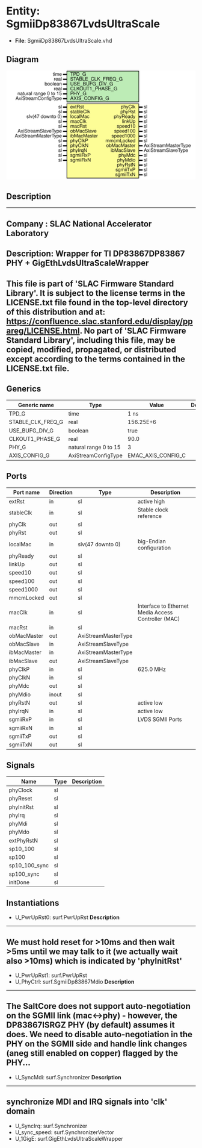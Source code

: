 # Entity: SgmiiDp83867LvdsUltraScale

- **File**: SgmiiDp83867LvdsUltraScale.vhd
## Diagram

![Diagram](SgmiiDp83867LvdsUltraScale.svg "Diagram")
## Description

-----------------------------------------------------------------------------
 Company    : SLAC National Accelerator Laboratory
-----------------------------------------------------------------------------
 Description: Wrapper for TI DP83867DP83867 PHY  + GigEthLvdsUltraScaleWrapper
-----------------------------------------------------------------------------
 This file is part of 'SLAC Firmware Standard Library'.
 It is subject to the license terms in the LICENSE.txt file found in the
 top-level directory of this distribution and at:
    https://confluence.slac.stanford.edu/display/ppareg/LICENSE.html.
 No part of 'SLAC Firmware Standard Library', including this file,
 may be copied, modified, propagated, or distributed except according to
 the terms contained in the LICENSE.txt file.
-----------------------------------------------------------------------------
## Generics

| Generic name      | Type                  | Value              | Description |
| ----------------- | --------------------- | ------------------ | ----------- |
| TPD_G             | time                  | 1 ns               |             |
| STABLE_CLK_FREQ_G | real                  | 156.25E+6          |             |
| USE_BUFG_DIV_G    | boolean               | true               |             |
| CLKOUT1_PHASE_G   | real                  | 90.0               |             |
| PHY_G             | natural range 0 to 15 | 3                  |             |
| AXIS_CONFIG_G     | AxiStreamConfigType   | EMAC_AXIS_CONFIG_C |             |
## Ports

| Port name   | Direction | Type                | Description                                         |
| ----------- | --------- | ------------------- | --------------------------------------------------- |
| extRst      | in        | sl                  |  active high                                        |
| stableClk   | in        | sl                  |  Stable clock reference                             |
| phyClk      | out       | sl                  |                                                     |
| phyRst      | out       | sl                  |                                                     |
| localMac    | in        | slv(47 downto 0)    |   big-Endian configuration                          |
| phyReady    | out       | sl                  |                                                     |
| linkUp      | out       | sl                  |                                                     |
| speed10     | out       | sl                  |                                                     |
| speed100    | out       | sl                  |                                                     |
| speed1000   | out       | sl                  |                                                     |
| mmcmLocked  | out       | sl                  |                                                     |
| macClk      | in        | sl                  | Interface to Ethernet Media Access Controller (MAC) |
| macRst      | in        | sl                  |                                                     |
| obMacMaster | out       | AxiStreamMasterType |                                                     |
| obMacSlave  | in        | AxiStreamSlaveType  |                                                     |
| ibMacMaster | in        | AxiStreamMasterType |                                                     |
| ibMacSlave  | out       | AxiStreamSlaveType  |                                                     |
| phyClkP     | in        | sl                  |  625.0 MHz                                          |
| phyClkN     | in        | sl                  |                                                     |
| phyMdc      | out       | sl                  |                                                     |
| phyMdio     | inout     | sl                  |                                                     |
| phyRstN     | out       | sl                  |  active low                                         |
| phyIrqN     | in        | sl                  |  active low                                         |
| sgmiiRxP    | in        | sl                  | LVDS SGMII Ports                                    |
| sgmiiRxN    | in        | sl                  |                                                     |
| sgmiiTxP    | out       | sl                  |                                                     |
| sgmiiTxN    | out       | sl                  |                                                     |
## Signals

| Name          | Type | Description |
| ------------- | ---- | ----------- |
| phyClock      | sl   |             |
| phyReset      | sl   |             |
| phyInitRst    | sl   |             |
| phyIrq        | sl   |             |
| phyMdi        | sl   |             |
| phyMdo        | sl   |             |
| extPhyRstN    | sl   |             |
| sp10_100      | sl   |             |
| sp100         | sl   |             |
| sp10_100_sync | sl   |             |
| sp100_sync    | sl   |             |
| initDone      | sl   |             |
## Instantiations

- U_PwrUpRst0: surf.PwrUpRst
**Description**
------------------------------------------------------------------------
 We must hold reset for >10ms and then wait >5ms until we may talk
 to it (we actually wait also >10ms) which is indicated by 'phyInitRst'
------------------------------------------------------------------------

- U_PwrUpRst1: surf.PwrUpRst
- U_PhyCtrl: surf.SgmiiDp83867Mdio
**Description**
---------------------------------------------------------------------
 The SaltCore does not support auto-negotiation on the SGMII link
 (mac<->phy) - however, the DP83867ISRGZ PHY (by default) assumes it does.
 We need to disable auto-negotiation in the PHY on the SGMII side
 and handle link changes (aneg still enabled on copper) flagged
 by the PHY...
---------------------------------------------------------------------

- U_SyncMdi: surf.Synchronizer
**Description**
--------------------------------------------------
 synchronize MDI and IRQ signals into 'clk' domain
--------------------------------------------------

- U_SyncIrq: surf.Synchronizer
- U_sync_speed: surf.SynchronizerVector
- U_1GigE: surf.GigEthLvdsUltraScaleWrapper
